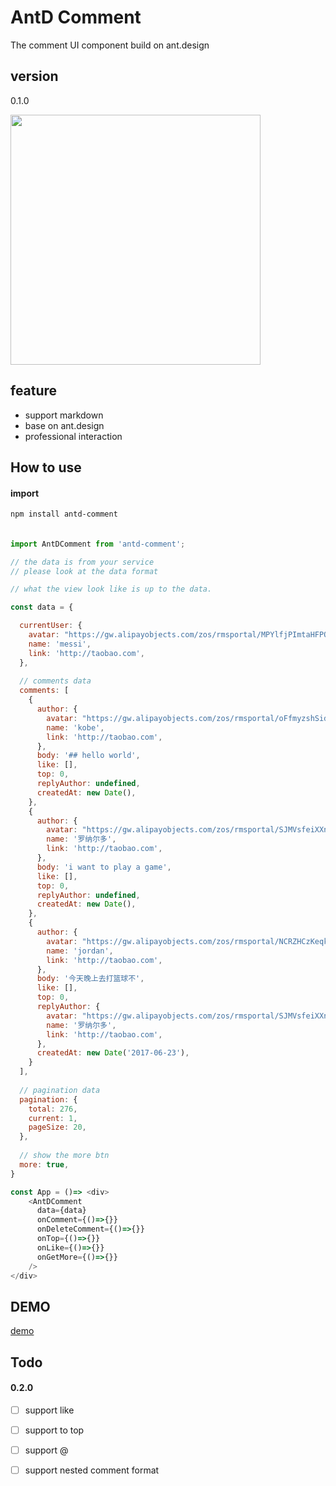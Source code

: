 # AntD Comment 

The comment UI component build on ant.design

## version

0.1.0

<img width="400" src="https://gw.alipayobjects.com/zos/rmsportal/rnUQgvYWUJDxhKrRqrdp.png" />

## feature

- support markdown
- base on ant.design
- professional interaction

## How to use

#### import

`npm install antd-comment`

####

```javascript

import AntDComment from 'antd-comment';

// the data is from your service
// please look at the data format

// what the view look like is up to the data.

const data = {

  currentUser: {
    avatar: "https://gw.alipayobjects.com/zos/rmsportal/MPYlfjPImtaHFPOvpBVo.png",
    name: 'messi',
    link: 'http://taobao.com',
  },
  
  // comments data
  comments: [
    {
      author: {
        avatar: "https://gw.alipayobjects.com/zos/rmsportal/oFfmyzshSidtkzZZSgea.jpg",
        name: 'kobe',
        link: 'http://taobao.com',
      },
      body: '## hello world',
      like: [],
      top: 0,
      replyAuthor: undefined,
      createdAt: new Date(),
    },
    {
      author: {
        avatar: "https://gw.alipayobjects.com/zos/rmsportal/SJMVsfeiXXnvxvEwgHjy.gif",
        name: '罗纳尔多',
        link: 'http://taobao.com',
      },
      body: 'i want to play a game',
      like: [],
      top: 0,
      replyAuthor: undefined,
      createdAt: new Date(),
    },
    {
      author: {
        avatar: "https://gw.alipayobjects.com/zos/rmsportal/NCRZHCzKeqkcBaKXDPZb.jpg",
        name: 'jordan',
        link: 'http://taobao.com',
      },
      body: '今天晚上去打篮球不',
      like: [],
      top: 0,
      replyAuthor: {
        avatar: "https://gw.alipayobjects.com/zos/rmsportal/SJMVsfeiXXnvxvEwgHjy.gif",
        name: '罗纳尔多',
        link: 'http://taobao.com',
      },
      createdAt: new Date('2017-06-23'),
    }
  ],
  
  // pagination data
  pagination: {
    total: 276,
    current: 1,
    pageSize: 20,
  },
  
  // show the more btn
  more: true,
}

const App = ()=> <div>
    <AntDComment 
      data={data}
      onComment={()=>{}}
      onDeleteComment={()=>{}}
      onTop={()=>{}}
      onLike={()=>{}}
      onGetMore={()=>{}}
    />
</div>

```

## DEMO

[demo](/demo/index.html)

## Todo

#### 0.2.0 

- [ ] support like
- [ ] support to top
- [ ] support @
- [ ] support nested comment format


